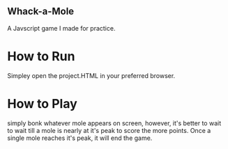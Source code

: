## Whack-a-Mole
A Javscript game I made for practice.

# How to Run
Simpley open the project.HTML in your preferred browser.

# How to Play
simply bonk whatever mole appears on screen, however, it's better to wait to wait till a mole is nearly at it's peak to score the more points.
Once a single mole reaches it's peak, it will end the game.